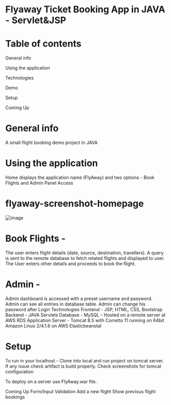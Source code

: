 

 # Flyaway Ticket Booking App in JAVA - Servlet&JSP
 # Table of contents
   General info
   
   Using the application
   
   Technologies
   
   Demo
   
   Setup
   
   Coming Up
# General info
A small flight booking demo project in JAVA

# Using the application
Home displays the application name (FlyAway) and two options - Book Flights and Admin Panel Access

# flyaway-screenshot-homepage

![image](https://user-images.githubusercontent.com/109785057/192957087-db96f886-bd83-41c4-9efa-7a268d13b320.png)


# Book Flights -
The user enters flight details (date, source, destination, travellers). A query is sent to the remote database to fetch related flights and displayed to user. The User enters other details and proceeds to book the flight.

# Admin -
Admin dashboard is accessed with a preset username and password. Admin can see all entries in database table. Admin can change his password after Login
Technologies
Frontend - JSP, HTML, CSS, Bootstrap
Backend - JAVA Servlets
Database - MySQL - Hosted on a remote server at AWS RDS
Application Server - Tomcat 8.5 with Corretto 11 running on 64bit Amazon Linux 2/4.1.6 on AWS Elasticbeanstal

# Setup
To run in your localhost - Clone into local and run project on tomcat server. If any issue check artifact is build properly.
Check screenshots for tomcat configuration

To deploy on a server use FlyAway.war file.

Coming Up
Form/Input Validation
Add a new flight
Show previous flight bookings
